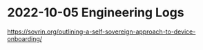 # 2022-10-05 Engineering Logs

https://sovrin.org/outlining-a-self-sovereign-approach-to-device-onboarding/
